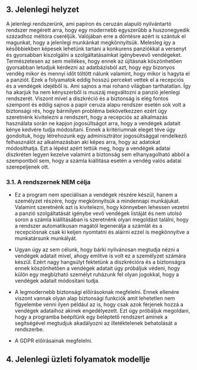 ## 3. Jelenlegi helyzet

A jelenlegi rendszerünk, ami papíron és ceruzán alapuló nyilvántartó rendszer megérett arra, hogy egy modernebb egyszerűbb a huszonegyedik századhoz méltóra cseréljük. Valójában erre a döntésre azért is szántuk el magunkat, hogy a jelenlegi munkánkat megkönnyítsük. Melesleg így a későbbiekben képesek lehetünk tartani a konkurens panziókkal a versenyt és gyorsabban kiszolgálni a szolgáltatásainkat igénybevevő vendégeket. Természetesen az sem mellékes, hogy ennek az újításnak köszönhetően gyorsabban letudjuk kérdezni az adatbázisból azt, hogy egy bizonyos vendég mikor és mennyi időt töltött nálunk valamint, hogy mikor is hagyta el a panziót. Ezek a folyamatok eddig hosszú perceket vettek el a recepciós és a vendégek idejéből is. Ami sajnos a mai rohanó világban tarthatatlan. Így ha akarjuk ha nem kényszerből is muszáj megváltozni a panzió jelenlegi rendszerét. Viszont mivel a diszkréció és a biztonság is elég fontos szempont és eddig sajnos a papír ceruza alapu rendszer esetén sok volt a biztonsági rés, hogy bármilyen probléma bekövetkezzen ezért úgy szeretnénk kivitelezni a rendszert, hogy a recepciós az alkalmazás használata során ne kapjon jogosúltságot arra, hogy a vendégek adatait kénye kedvére tudja módosítani. Ennek a kritériumnak eleget téve úgy gondoltuk, hogy létrehozunk egy adminisztrátor jogosúltsággal rendelkező felhasználót az alkalmazásban aki képes arra, hogy az adatokat módosíthatja. Ezt a lépést azért tettük meg, hogy a vendégek adatai diszkréten legyen kezelve valamint a biztonság sem elhanyagolható abból a szempontból sem, hogy a számla kiállítása esetén a vendég valós adatai szerepeljenek ott.

### 3.1. A rendszernek NEM célja

 * Ez a program nem speciálisan a vendégek részére készül, hanem a személyzet részére, hogy megkönnyítsük a mindennapi munkájukat. Valamint szeretnénk azt is kivitelezni, hogy könnyeben lehessen vezetni a panzió szolgáltatását igénybe vevő vendégek listáját és nem utolsó soron a számla kiállításában is szeretnénk olyan megoldást találni, hogy a rendszer automatikusan magától legenerálja a számlát és a recepciósnak csak ki keljen nyomtatni és aláírni ezzel is megkönnyítve a munkatársunk munkályát.
    
 * Ugyan úgy az sem célunk, hogy bárki nyilvánosan megtudja nézni a vendégek adatait mivel, ahogy említve is volt ez a személyzet számára készül. Ezért nagy hangsúlyt fektetünk a diszkrécióra és a biztonságra ennek köszönhetően a vendégek adatait úgy próbáljuk védeni, hogy külön egy megbízható személyt ruházunk fel olyan jogokkal, hogy a vendégek adatait módosítani tudja.
   
 * A legmodernebb biztonsági előírásoknak megfelelni. Ennek ellenére viszont vannak olyan alap biztonsági funkciók amit lehetetlen nem figyelembe venni ilyen például az is, hogy csak azok férjenek hozzá a vendégek adataihoz akinek engedélyezett. Ezt úgy próbáljuk megoldani, hogy a programba beépítünk egy beléptető rendszert aminek a segítségével megtudjuk akadályozni az illetéktelenek behatolását a rendszerbe.
 
 * A GDPR előírásainak megfelelni.

 ## 4. Jelenlegi üzleti folyamatok modellje
